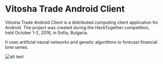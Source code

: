 ﻿# Vitosha Trade Android Client

Vitosha Trade Android Client is a distributed computing client application for Android. The project was created during the HackTogether competition, held October 1-2, 2016, in Sofia, Bulgaria.

It uses artificial neural networks and genetic algorithms to forecast financial time series.

![alt text](https://github.com/VelbazhdSoftwareLLC/Vitosha-Trade-Android-Client/blob/master/Documentation/Vitosha-Trade-Android-Client-Screen-28-April-2020.png)

